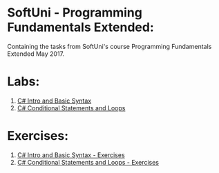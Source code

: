 # SoftUni - Programming Fundamentals Extended:
<p>Containing the tasks from SoftUni's course Programming Fundamentals Extended May 2017.</p>

<h1>Labs:</h1>

<ol type="1">
  <li><a href="https://github.com/radoslavvv/SoftUni/tree/master/Programming%20Fundamentals%20Extended%20-%20May%202017/Exercises/01.CSharpIntro">C# Intro and Basic Syntax</a> </li>
  <li><a href="https://github.com/radoslavvv/Software-University/tree/master/Programming%20Fundamentals%20Extended%20-%20May%202017/Labs/02.CSharpConditionalStatementsAndLoops">C# Conditional Statements and Loops</a></li>
  
</ol>

<h1><strong>Exercises:</strong></h1>

<ol type="1">
  <li><a href="https://github.com/radoslavvv/Software-University/tree/master/Programming%20Fundamentals%20Extended%20-%20May%202017/Labs/01.CSharpIntro">C# Intro and Basic Syntax - Exercises</a> </li>
  <li><a href="https://github.com/radoslavvv/Software-University/tree/master/Programming%20Fundamentals%20Extended%20-%20May%202017/Labs/02.CSharpConditionalStatementsAndLoops">C# Conditional Statements and Loops - Exercises</a></li>
</ol>

